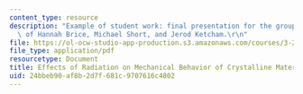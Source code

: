 ```yaml
---
content_type: resource
description: "Example of student work: final presentation for the group project, courtesy\
  \ of Hannah Brice, Michael Short, and Jerod Ketcham.\r\n"
file: https://ol-ocw-studio-app-production.s3.amazonaws.com/courses/3-22-mechanical-behavior-of-materials-spring-2008/24bbeb90af8b2d7f681c9707616c4802_radiation_pres.pdf
file_type: application/pdf
resourcetype: Document
title: Effects of Radiation on Mechanical Behavior of Crystalline Materials
uid: 24bbeb90-af8b-2d7f-681c-9707616c4802
---
```

